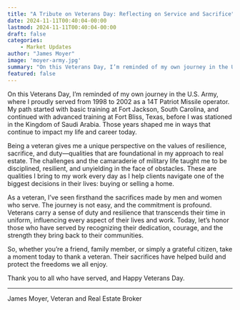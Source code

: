 ```yaml
---
title: "A Tribute on Veterans Day: Reflecting on Service and Sacrifice"
date: 2024-11-11T00:40:04-00:00
lastmod: 2024-11-11T00:40:04-00:00
draft: false
categories:
    - Market Updates
author: "James Moyer"
image: 'moyer-army.jpg'
summary: "On this Veterans Day, I’m reminded of my own journey in the U.S. Army, where I proudly served from 1998 to 2002 as a 14T Patriot Missile operator. My path started with..."
featured: false
---
```


On this Veterans Day, I’m reminded of my own journey in the U.S. Army, where I proudly served from 1998 to 2002 as a 14T Patriot Missile operator. My path started with basic training at Fort Jackson, South Carolina, and continued with advanced training at Fort Bliss, Texas, before I was stationed in the Kingdom of Saudi Arabia. Those years shaped me in ways that continue to impact my life and career today.

Being a veteran gives me a unique perspective on the values of resilience, sacrifice, and duty—qualities that are foundational in my approach to real estate. The challenges and the camaraderie of military life taught me to be disciplined, resilient, and unyielding in the face of obstacles. These are qualities I bring to my work every day as I help clients navigate one of the biggest decisions in their lives: buying or selling a home.

As a veteran, I’ve seen firsthand the sacrifices made by men and women who serve. The journey is not easy, and the commitment is profound. Veterans carry a sense of duty and resilience that transcends their time in uniform, influencing every aspect of their lives and work. Today, let’s honor those who have served by recognizing their dedication, courage, and the strength they bring back to their communities.

So, whether you’re a friend, family member, or simply a grateful citizen, take a moment today to thank a veteran. Their sacrifices have helped build and protect the freedoms we all enjoy.

Thank you to all who have served, and Happy Veterans Day.

---

James Moyer, Veteran and Real Estate Broker
